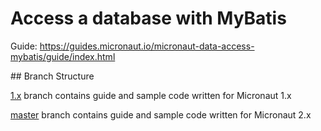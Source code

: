 # Access a database with MyBatis #

Guide: https://guides.micronaut.io/micronaut-data-access-mybatis/guide/index.html

## Branch Structure

[1.x](https://github.com/micronaut-guides/micronaut-data-access-mybatis/tree/1.x) branch contains guide and sample code written for Micronaut 1.x

[master](https://github.com/micronaut-guides/micronaut-data-access-mybatis/tree/master) branch contains guide and sample code written for Micronaut 2.x
